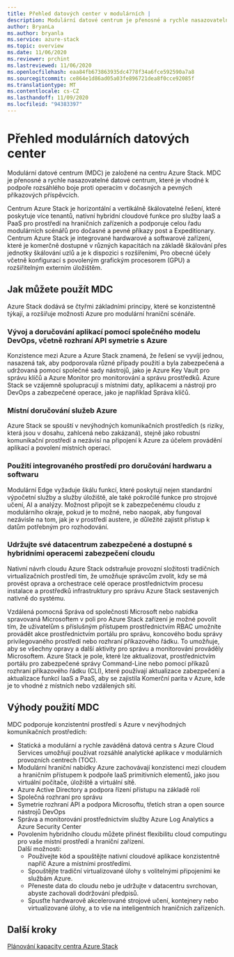 ```yaml
---
title: Přehled datových center v modulárních |
description: Modulární datové centrum je přenosné a rychle nasazovatelné datacentrum, které je vhodné k podpoře rozsáhlých bezproblémových operací v dočasných a pevných příkazových příspěvcích.
author: BryanLa
ms.author: bryanla
ms.service: azure-stack
ms.topic: overview
ms.date: 11/06/2020
ms.reviewer: prchint
ms.lastreviewed: 11/06/2020
ms.openlocfilehash: eaa84fb673863935dc4778f34a6fce592590a7a8
ms.sourcegitcommit: ce864e1d86ad05a03fe896721dea8f0cce92085f
ms.translationtype: MT
ms.contentlocale: cs-CZ
ms.lasthandoff: 11/09/2020
ms.locfileid: "94383397"
---
```

# <a name="modular-data-center-overview"></a>Přehled modulárních datových center 

Modulární datové centrum (MDC) je založené na centru Azure Stack. MDC je přenosné a rychle nasazovatelné datové centrum, které je vhodné k podpoře rozsáhlého boje proti operacím v dočasných a pevných příkazových příspěvcích.

Centrum Azure Stack je horizontální a vertikálně škálovatelné řešení, které poskytuje více tenantů, nativní hybridní cloudové funkce pro služby IaaS a PaaS pro prostředí na hraničních zařízeních a podporuje celou řadu modulárních scénářů pro dočasné a pevné příkazy post a Expeditionary. Centrum Azure Stack je integrované hardwarové a softwarové zařízení, které je komerčně dostupné v různých kapacitách na základě škálování přes jednotky škálování uzlů a je k dispozici s rozšířeními, Pro obecné účely včetně konfigurací s povoleným grafickým procesorem (GPU) a rozšiřitelným externím úložištěm.

## <a name="how-you-can-use-the-mdc"></a>Jak můžete použít MDC

Azure Stack dodává se čtyřmi základními principy, které se konzistentně týkají, a rozšiřuje možnosti Azure pro modulární hraniční scénáře. 

### <a name="develop-and-deliver-apps-with-a-common-devops-model-including-api-symmetry-with-azure"></a>Vývoj a doručování aplikací pomocí společného modelu DevOps, včetně rozhraní API symetrie s Azure

Konzistence mezi Azure a Azure Stack znamená, že řešení se vyvíjí jednou, nasazená tak, aby podporovala různé případy použití a byla zabezpečená a udržovaná pomocí společné sady nástrojů, jako je Azure Key Vault pro správu klíčů a Azure Monitor pro monitorování a správu prostředků. Azure Stack se vzájemně spolupracují s místními daty, aplikacemi a nástroji pro DevOps a zabezpečené operace, jako je například Správa klíčů.

### <a name="deliver-azure-services-on-premises"></a>Místní doručování služeb Azure

Azure Stack se spouští v nevýhodných komunikačních prostředích (s riziky, která jsou v dosahu, zahlcená nebo zakázaná), stejně jako robustní komunikační prostředí a nezávisí na připojení k Azure za účelem provádění aplikací a povolení místních operací. 

### <a name="use-integrated-hardware-and-software-delivery-experience"></a>Použití integrovaného prostředí pro doručování hardwaru a softwaru

Modulární Edge vyžaduje škálu funkcí, které poskytují nejen standardní výpočetní služby a služby úložiště, ale také pokročilé funkce pro strojové učení, AI a analýzy. Možnost připojit se k zabezpečenému cloudu z modulárního okraje, pokud je to možné, nebo naopak, aby fungoval nezávisle na tom, jak je v prostředí austere, je důležité zajistit přístup k datům potřebným pro rozhodování.

### <a name="keep-your-datacenter-secure-and-available-with-hybrid-cloud-security-operations"></a>Udržujte své datacentrum zabezpečené a dostupné s hybridními operacemi zabezpečení cloudu

Nativní návrh cloudu Azure Stack odstraňuje provozní složitosti tradičních virtualizačních prostředí tím, že umožňuje správcům zvolit, kdy se má provést oprava a orchestrace celé operace prostřednictvím procesu instalace a prostředků infrastruktury pro správu Azure Stack sestavených nativně do systému.

Vzdálená pomocná Správa od společnosti Microsoft nebo nabídka spravovaná Microsoftem v poli pro Azure Stack zařízení je možné povolit tím, že uživatelům s příslušným přístupem prostřednictvím RBAC umožníte provádět akce prostřednictvím portálu pro správu, koncového bodu správy privilegovaného prostředí nebo rozhraní příkazového řádku. To umožňuje, aby se všechny opravy a další aktivity pro správu a monitorování prováděly Microsoftem. Azure Stack je pole, které lze aktualizovat, prostřednictvím portálu pro zabezpečené správy Command-Line nebo pomocí příkazů rozhraní příkazového řádku (CLI), které používají aktualizace zabezpečení a aktualizace funkcí IaaS a PaaS, aby se zajistila Komerční parita v Azure, kde je to vhodné z místních nebo vzdálených sítí. 

## <a name="benefits-of-using-the-mdc"></a>Výhody použití MDC

MDC podporuje konzistentní prostředí s Azure v nevýhodných komunikačních prostředích:
 - Statická a modulární a rychle zaváděná datová centra s Azure Cloud Services umožňují používat rozsáhlé analytické aplikace v modulárních provozních centrech (TOC).
 - Modulární hraniční nabídky Azure zachovávají konzistenci mezi cloudem a hraničním přístupem k podpoře IaaS primitivních elementů, jako jsou virtuální počítače, úložiště a virtuální sítě.
 - Azure Active Directory a podpora řízení přístupu na základě rolí
 - Společná rozhraní pro správu
 - Symetrie rozhraní API a podpora Microsoftu, třetích stran a open source nástrojů DevOps
 - Správa a monitorování prostřednictvím služby Azure Log Analytics a Azure Security Center
 - Povolením hybridního cloudu můžete přinést flexibilitu cloud computingu pro vaše místní prostředí a hraniční zařízení.<br>Další možnosti:
     - Používejte kód a spouštějte nativní cloudové aplikace konzistentně napříč Azure a místními prostředími.
     - Spouštějte tradiční virtualizované úlohy s volitelnými připojeními ke službám Azure.
     - Přeneste data do cloudu nebo je udržujte v datacentru svrchovan, abyste zachovali dodržování předpisů.
     - Spusťte hardwarově akcelerované strojové učení, kontejnery nebo virtualizované úlohy, a to vše na inteligentních hraničních zařízeních.

## <a name="next-steps"></a>Další kroky

[Plánování kapacity centra Azure Stack](../operator/azure-stack-capacity-planning-overview.md)
